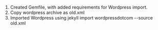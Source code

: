 1. Created Gemfile, with added requirements for Wordpress import.
2. Copy wordpress archive as old.xml
3. Imported Wordpress using 
jekyll import wordpressdotcom --source old.xml
